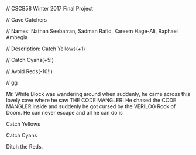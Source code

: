// CSCB58 Winter 2017 Final Project

// Cave Catchers

// Names: Nathan Seebarran, Sadman Rafid, Kareem Hage-Ali, Raphael Ambegia 

// Description: Catch Yellows(+1)

//					 Catch Cyans(+5!)

//					 Avoid Reds(-10!!)

//					 gg

Mr. White Block was wandering around when suddenly, he came across this lovely cave where he saw THE CODE MANGLER! He chased the CODE MANGLER inside and suddenly he got cursed by the VERILOG Rock of Doom. He can never escape and all he can do is

Catch Yellows

Catch Cyans

Ditch the Reds. 

